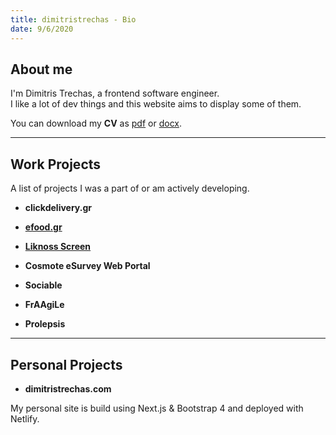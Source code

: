 ```yaml
---
title: dimitristrechas - Bio
date: 9/6/2020
---
```


## About me

I'm Dimitris Trechas, a frontend software engineer. <br/>I like a lot of dev things and this website aims to display some of them.

You can download my **CV** as [pdf](/dimitristrechas-cv.pdf) or [docx](/dimitristrechas-cv.docx).

---

## Work Projects

A list of projects I was a part of or am actively developing.

- **clickdelivery.gr**

- [**efood.gr**](https://www.efood.gr/)

- [**Liknoss Screen**](https://www.liknoss.com/en/liknoss-screen/)

- **Cosmote eSurvey Web Portal**

- **Sociable**

- **FrAAgiLe**

- **Prolepsis**

---

## Personal Projects

- **dimitristrechas.com**

My personal site is build using Next.js & Bootstrap 4 and deployed with Netlify.
